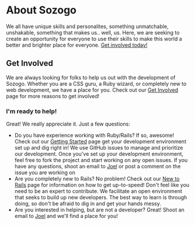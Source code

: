 # About Sozogo
We all have unique skills and personalites, something unmatchable, unshakable, something that makes us.. well, us. Here, we are seeking to create an opportunity for everyone to use their skills to make this world a better and brighter place for everyone. [Get involved today!](get_involved.md)

## Get Involved
We are always looking for folks to help us out with the development of Sozogo. Whether you are a CSS guru, a Ruby wizard, or completely new to web development, we have a place for you. Check out our [Get Involved](get_involved.md) page for more reasons to get involved!

### I'm ready to help!
Great! We really appreciate it. Just a few questions:
- Do you have experience working with Ruby/Rails? If so, awesome! Check out our [Getting Started](getting_started.md) page get your development environment set up and dig right in! We use GitHub issues to manage and prioritize our development. Once you've set up your development environment, feel free to fork the project and start working on any open issues. If you have any questions, shoot an email to [Joel](mailto:joelbrewer01@gmail.com) or post a comment on the issue you are working on
- Are you completely new to Rails? No problem! Check out our [New to Rails](new_to_rails.md) page for information on how to get up-to-speed! Don't feel like you need to be an expert to contribute. We facilitate an open environment that seeks to build up new developers. The best way to learn is through doing, so don't be afraid to dig in and get your hands messy.
- Are you interested in helping, but are not a developer? Great! Shoot an email to [Joel](mailto:joelbrewer01@gmail.com) and we'll find a place for you!
